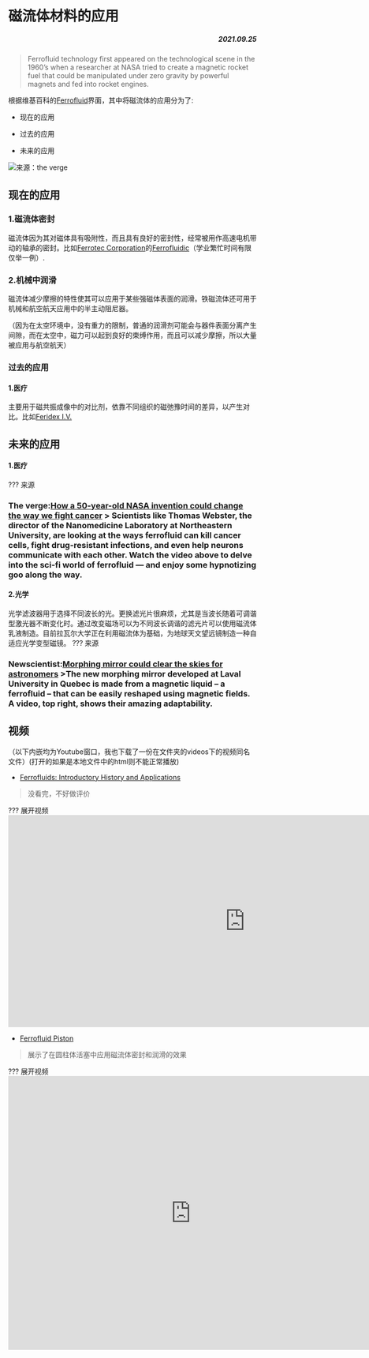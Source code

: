 # 磁流体材料的应用
##### <p align="right">2021.09.25</p>
>Ferrofluid technology first appeared on the technological scene in the 1960’s when a researcher at NASA tried to create a magnetic rocket fuel that could be manipulated under zero gravity by powerful magnets and fed into rocket engines.

根据维基百科的[Ferrofluid](https://en.wikipedia.org/wiki/Ferrofluid#Applications)界面，其中将磁流体的应用分为了:

* 现在的应用

* 过去的应用

* 未来的应用

![来源：the verge](https://cdn.vox-cdn.com/thumbor/UFgIl0aAs6PKf6JHJFRognDkKIk=/0x0:1800x1200/920x0/filters:focal(0x0:1800x1200):format(webp):no_upscale()/cdn.vox-cdn.com/uploads/chorus_asset/file/11522897/czapatka_180611_1777_ferofluid_0001.jpg)

## 现在的应用

### 1.磁流体密封
磁流体因为其对磁体具有吸附性，而且具有良好的密封性，经常被用作高速电机带动的轴承的密封。比如[Ferrotec Corporation](https://www.ferrotec.com/)的[Ferrofluidic](https://seals.ferrotec.com/)（学业繁忙时间有限仅举一例）.

### 2.机械中润滑
磁流体减少摩擦的特性使其可以应用于某些强磁体表面的润滑。铁磁流体还可用于机械和航空航天应用中的半主动阻尼器。

（因为在太空环境中，没有重力的限制，普通的润滑剂可能会与器件表面分离产生间隙，而在太空中，磁力可以起到良好的束缚作用，而且可以减少摩擦，所以大量被应用与航空航天）

### 过去的应用

#### 1.医疗
主要用于磁共振成像中的对比剂，依靠不同组织的磁弛豫时间的差异，以产生对比。比如[Feridex I.V.](https://www.rxlist.com/feridex-iv-drug.htm#description)


## 未来的应用

#### 1.医疗

??? 来源
    <h3>The verge:[How a 50-year-old NASA invention could change the way we fight cancer](https://www.theverge.com/2018/6/12/17449910/ferrofluid-magnetic-nanoparticles-biomedicine-nasa-invention-cancer-infections-neurons#:~:text=The%20first%20ferrofluid%20was%20invented%20by%20a%20NASA,then%2C%20ferrofluids%20have%20been%20used%20far%20and%20wide.)
    > Scientists like Thomas Webster, the director of the Nanomedicine Laboratory at Northeastern University, are looking at the ways ferrofluid can kill cancer cells, fight drug-resistant infections, and even help neurons communicate with each other. Watch the video above to delve into the sci-fi world of ferrofluid — and enjoy some hypnotizing goo along the way.

#### 2.光学
光学滤波器用于选择不同波长的光。更换滤光片很麻烦，尤其是当波长随着可调谐型激光器不断变化时。通过改变磁场可以为不同波长调谐的滤光片可以使用磁流体乳液制造。目前拉瓦尔大学正在利用磁流体为基础，为地球天文望远镜制造一种自适应光学变型磁镜。
??? 来源
    <h3>Newscientist:[Morphing mirror could clear the skies for astronomers](https://www.newscientist.com/article/dn15154-morphing-mirror-could-clear-the-skies-for-astronomers/?ignored=irrelevant)
    >The new morphing mirror developed at Laval University in Quebec is made from a magnetic liquid – a ferrofluid – that can be easily reshaped using magnetic fields. A video, top right, shows their amazing adaptability.

## 视频
（以下内嵌均为Youtube窗口，我也下载了一份在文件夹的videos下的视频同名文件）(打开的如果是本地文件中的html则不能正常播放)

* [Ferrofluids: Introductory History and Applications](https://www.youtube.com/watch?v=D2j2YmPxZX0)
>没看完，不好做评价

??? 展开视频
    <iframe width="960" height="430" src="https://www.youtube.com/embed/D2j2YmPxZX0" title="YouTube video player" frameborder="0" allow="accelerometer; autoplay; clipboard-write; encrypted-media; gyroscope; picture-in-picture" allowfullscreen></iframe>

* [Ferrofluid Piston](https://www.youtube.com/watch?v=21WzdjqAG0s) 
>展示了在圆柱体活塞中应用磁流体密封和润滑的效果

??? 展开视频
    <iframe width="740" height="555" src="https://www.youtube.com/embed/21WzdjqAG0s" title="YouTube video player" frameborder="0" allow="accelerometer; autoplay; clipboard-write; encrypted-media; gyroscope; picture-in-picture" allowfullscreen></iframe>
